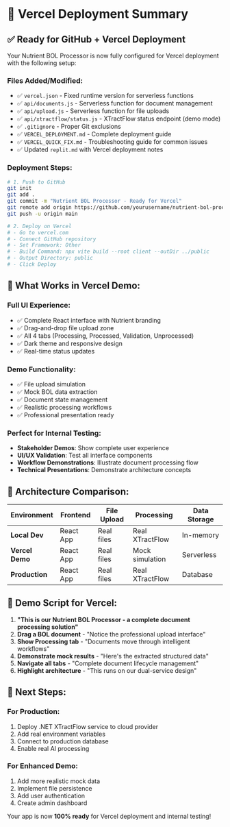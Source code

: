 # 🚀 Vercel Deployment Summary

## ✅ **Ready for GitHub + Vercel Deployment**

Your Nutrient BOL Processor is now fully configured for Vercel deployment with the following setup:

### **Files Added/Modified:**
- ✅ `vercel.json` - Fixed runtime version for serverless functions
- ✅ `api/documents.js` - Serverless function for document management
- ✅ `api/upload.js` - Serverless function for file uploads  
- ✅ `api/xtractflow/status.js` - XTractFlow status endpoint (demo mode)
- ✅ `.gitignore` - Proper Git exclusions
- ✅ `VERCEL_DEPLOYMENT.md` - Complete deployment guide
- ✅ `VERCEL_QUICK_FIX.md` - Troubleshooting guide for common issues
- ✅ Updated `replit.md` with Vercel deployment notes

### **Deployment Steps:**
```bash
# 1. Push to GitHub
git init
git add .
git commit -m "Nutrient BOL Processor - Ready for Vercel"
git remote add origin https://github.com/yourusername/nutrient-bol-processor.git
git push -u origin main

# 2. Deploy on Vercel
# - Go to vercel.com
# - Connect GitHub repository
# - Set Framework: Other
# - Build Command: npx vite build --root client --outDir ../public
# - Output Directory: public
# - Click Deploy
```

## 🎯 **What Works in Vercel Demo:**

### **Full UI Experience:**
- ✅ Complete React interface with Nutrient branding
- ✅ Drag-and-drop file upload zone
- ✅ All 4 tabs (Processing, Processed, Validation, Unprocessed)
- ✅ Dark theme and responsive design
- ✅ Real-time status updates

### **Demo Functionality:**
- ✅ File upload simulation
- ✅ Mock BOL data extraction
- ✅ Document state management
- ✅ Realistic processing workflows
- ✅ Professional presentation ready

### **Perfect for Internal Testing:**
- **Stakeholder Demos**: Show complete user experience
- **UI/UX Validation**: Test all interface components
- **Workflow Demonstrations**: Illustrate document processing flow
- **Technical Presentations**: Demonstrate architecture concepts

## 🔄 **Architecture Comparison:**

| Environment | Frontend | File Upload | Processing | Data Storage |
|-------------|----------|-------------|------------|--------------|
| **Local Dev** | React App | Real files | Real XTractFlow | In-memory |
| **Vercel Demo** | React App | Real files | Mock simulation | Serverless |
| **Production** | React App | Real files | Real XTractFlow | Database |

## 🎪 **Demo Script for Vercel:**

1. **"This is our Nutrient BOL Processor - a complete document processing solution"**
2. **Drag a BOL document** - "Notice the professional upload interface"
3. **Show Processing tab** - "Documents move through intelligent workflows"
4. **Demonstrate mock results** - "Here's the extracted structured data"
5. **Navigate all tabs** - "Complete document lifecycle management"
6. **Highlight architecture** - "This runs on our dual-service design"

## 🚀 **Next Steps:**

### **For Production:**
1. Deploy .NET XTractFlow service to cloud provider
2. Add real environment variables
3. Connect to production database
4. Enable real AI processing

### **For Enhanced Demo:**
1. Add more realistic mock data
2. Implement file persistence
3. Add user authentication
4. Create admin dashboard

Your app is now **100% ready** for Vercel deployment and internal testing!